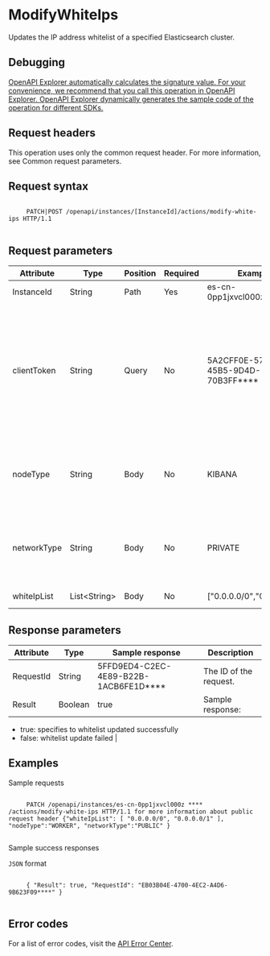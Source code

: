 # ModifyWhiteIps

Updates the IP address whitelist of a specified Elasticsearch cluster.

## Debugging

[OpenAPI Explorer automatically calculates the signature value. For your convenience, we recommend that you call this operation in OpenAPI Explorer. OpenAPI Explorer dynamically generates the sample code of the operation for different SDKs.](https://api.aliyun.com/#product=elasticsearch&api=ModifyWhiteIps&type=ROA&version=2017-06-13)

## Request headers

This operation uses only the common request header. For more information, see Common request parameters.

## Request syntax

```

     PATCH|POST /openapi/instances/[InstanceId]/actions/modify-white-ips HTTP/1.1 
   
```

## Request parameters

|Attribute|Type|Position|Required|Example|Description|
|---------|----|--------|--------|-------|-----------|
|InstanceId|String|Path|Yes|es-cn-0pp1jxvcl000z\*\*\*\*|The ID of the instance. |
|clientToken|String|Query|No|5A2CFF0E-5718-45B5-9D4D-70B3FF\*\*\*\*|This parameter is used to ensure the idempotence of the request. You can use the client to generate the value, but you must ensure that it is unique among different requests. The token can contain only ASCII characters and cannot exceed 64 characters in length. |
|nodeType|String|Body|No|KIBANA|The type of the cluster. Valid values: Optional values: WORKER\(Elasticsearch cluster\) and KIBANA\(Kibana cluster\). |
|networkType|String|Body|No|PRIVATE|The network type of the cluster. Valid values: Optional values: PRIVATE \(private network\) and PUBLIC \(public network\). |
|whiteIpList|List<String\>|Body|No|\["0.0.0.0/0","0.0.0.0/1"\]|The whitelist of IP addresses. |

## Response parameters

|Attribute|Type|Sample response|Description|
|---------|----|---------------|-----------|
|RequestId|String|5FFD9ED4-C2EC-4E89-B22B-1ACB6FE1D\*\*\*\*|The ID of the request. |
|Result|Boolean|true|Sample response:

-   true: specifies to whitelist updated successfully
-   false: whitelist update failed |

## Examples

Sample requests

```

     PATCH /openapi/instances/es-cn-0pp1jxvcl000z **** /actions/modify-white-ips HTTP/1.1 for more information about public request header {"whiteIpList": [ "0.0.0.0/0", "0.0.0.0/1" ], "nodeType":"WORKER", "networkType":"PUBLIC" } 
   
```

Sample success responses

`JSON` format

```

     { "Result": true, "RequestId": "EB03B04E-4700-4EC2-A4D6-9B623F09****" } 
   
```

## Error codes

For a list of error codes, visit the [API Error Center](https://error-center.alibabacloud.com/status/product/elasticsearch).

